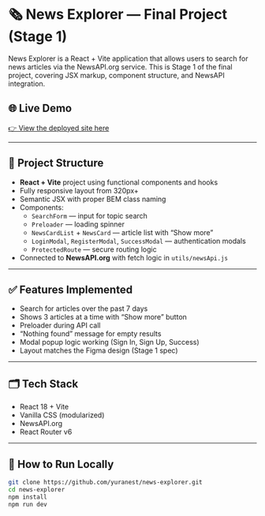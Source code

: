 # 🗞️ News Explorer — Final Project (Stage 1)

News Explorer is a React + Vite application that allows users to search for news articles via the NewsAPI.org service. This is Stage 1 of the final project, covering JSX markup, component structure, and NewsAPI integration.

## 🌐 Live Demo

[👉 View the deployed site here](https://yuranest.github.io/news-explorer)

---

## 🔧 Project Structure

- **React + Vite** project using functional components and hooks
- Fully responsive layout from 320px+
- Semantic JSX with proper BEM class naming
- Components:
  - `SearchForm` — input for topic search
  - `Preloader` — loading spinner
  - `NewsCardList` + `NewsCard` — article list with “Show more”
  - `LoginModal`, `RegisterModal`, `SuccessModal` — authentication modals
  - `ProtectedRoute` — secure routing logic
- Connected to **NewsAPI.org** with fetch logic in `utils/newsApi.js`

---

## ✅ Features Implemented

- Search for articles over the past 7 days
- Shows 3 articles at a time with “Show more” button
- Preloader during API call
- “Nothing found” message for empty results
- Modal popup logic working (Sign In, Sign Up, Success)
- Layout matches the Figma design (Stage 1 spec)

---

## 🗂 Tech Stack

- React 18 + Vite
- Vanilla CSS (modularized)
- NewsAPI.org
- React Router v6

---

## 🚀 How to Run Locally

```bash
git clone https://github.com/yuranest/news-explorer.git
cd news-explorer
npm install
npm run dev
```

<!-- TEMP CHANGE FOR PR -->
